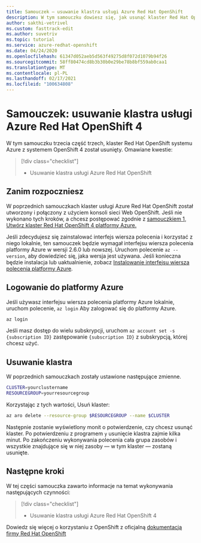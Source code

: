 ```yaml
---
title: Samouczek — usuwanie klastra usługi Azure Red Hat OpenShift
description: W tym samouczku dowiesz się, jak usunąć klaster Red Hat OpenShift platformy Azure przy użyciu interfejsu wiersza polecenia platformy Azure
author: sakthi-vetrivel
ms.custom: fasttrack-edit
ms.author: suvetriv
ms.topic: tutorial
ms.service: azure-redhat-openshift
ms.date: 04/24/2020
ms.openlocfilehash: 61347d052aeb5d563f49275d8f072d1079b94f26
ms.sourcegitcommit: 58ff80474cd8b3b30b0e29be78b8bf559ab0caa1
ms.translationtype: MT
ms.contentlocale: pl-PL
ms.lasthandoff: 02/17/2021
ms.locfileid: "100634808"
---
```

# <a name="tutorial-delete-an-azure-red-hat-openshift-4-cluster"></a>Samouczek: usuwanie klastra usługi Azure Red Hat OpenShift 4

W tym samouczku trzecia część trzech, klaster Red Hat OpenShift systemu Azure z systemem OpenShift 4 został usunięty. Omawiane kwestie:

> [!div class="checklist"]
> * Usuwanie klastra usługi Azure Red Hat OpenShift


## <a name="before-you-begin"></a>Zanim rozpoczniesz

W poprzednich samouczkach klaster usługi Azure Red Hat OpenShift został utworzony i połączony z użyciem konsoli sieci Web OpenShift. Jeśli nie wykonano tych kroków, a chcesz postępować zgodnie z [samouczkiem 1, Utwórz klaster Red Hat OpenShift 4 platformy Azure.](tutorial-create-cluster.md)

Jeśli zdecydujesz się zainstalować interfejs wiersza polecenia i korzystać z niego lokalnie, ten samouczek będzie wymagał interfejsu wiersza polecenia platformy Azure w wersji 2.6.0 lub nowszej. Uruchom polecenie `az --version`, aby dowiedzieć się, jaka wersja jest używana. Jeśli konieczna będzie instalacja lub uaktualnienie, zobacz [Instalowanie interfejsu wiersza polecenia platformy Azure](/cli/azure/install-azure-cli?view=azure-cli-latest).

## <a name="sign-in-to-azure"></a>Logowanie do platformy Azure

Jeśli używasz interfejsu wiersza polecenia platformy Azure lokalnie, uruchom polecenie, `az login` Aby zalogować się do platformy Azure.

```bash
az login
```

Jeśli masz dostęp do wielu subskrypcji, uruchom `az account set -s {subscription ID}` zastępowanie `{subscription ID}` z subskrypcją, której chcesz użyć.

## <a name="delete-the-cluster"></a>Usuwanie klastra

W poprzednich samouczkach zostały ustawione następujące zmienne.

```bash
CLUSTER=yourclustername
RESOURCEGROUP=yourresourcegroup
```

Korzystając z tych wartości, Usuń klaster:

```bash
az aro delete --resource-group $RESOURCEGROUP --name $CLUSTER
```

Następnie zostanie wyświetlony monit o potwierdzenie, czy chcesz usunąć klaster. Po potwierdzeniu z programem `y` usunięcie klastra zajmie kilka minut. Po zakończeniu wykonywania polecenia cała grupa zasobów i wszystkie znajdujące się w niej zasoby — w tym klaster — zostaną usunięte.

## <a name="next-steps"></a>Następne kroki

W tej części samouczka zawarto informacje na temat wykonywania następujących czynności:
> [!div class="checklist"]
> * Usuwanie klastra usługi Azure Red Hat OpenShift 4

Dowiedz się więcej o korzystaniu z OpenShift z oficjalną [dokumentacją firmy Red Hat OpenShift](https://docs.openshift.com/container-platform/4.6/welcome/index.html)
